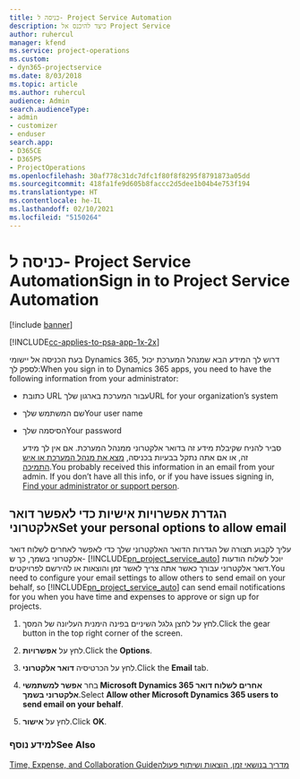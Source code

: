 ```yaml
---
title: כניסה ל- Project Service Automation
description: כיצד להיכנס אל Project Service
author: ruhercul
manager: kfend
ms.service: project-operations
ms.custom:
- dyn365-projectservice
ms.date: 8/03/2018
ms.topic: article
ms.author: ruhercul
audience: Admin
search.audienceType:
- admin
- customizer
- enduser
search.app:
- D365CE
- D365PS
- ProjectOperations
ms.openlocfilehash: 30af778c31dc7dfc1f80f8f8295f8791873a05dd
ms.sourcegitcommit: 418fa1fe9d605b8faccc2d5dee1b04b4e753f194
ms.translationtype: HT
ms.contentlocale: he-IL
ms.lasthandoff: 02/10/2021
ms.locfileid: "5150264"
---
```

# <a name="sign-in-to-project-service-automation"></a><span data-ttu-id="ece67-103">כניסה ל- Project Service Automation</span><span class="sxs-lookup"><span data-stu-id="ece67-103">Sign in to Project Service Automation</span></span>

[!include [banner](../includes/psa-now-project-operations.md)]

[!INCLUDE[cc-applies-to-psa-app-1x-2x](../includes/cc-applies-to-psa-app-1x-2x.md)]

<span data-ttu-id="ece67-104">בעת הכניסה אל יישומי Dynamics 365, דרוש לך המידע הבא שמנהל המערכת יכול לספק לך:</span><span class="sxs-lookup"><span data-stu-id="ece67-104">When you sign in to Dynamics 365 apps, you need to have the following information from your administrator:</span></span>  
  
- <span data-ttu-id="ece67-105">כתובת URL עבור המערכת בארגון שלך</span><span class="sxs-lookup"><span data-stu-id="ece67-105">URL for your organization’s system</span></span>  
  
- <span data-ttu-id="ece67-106">שם המשתמש שלך</span><span class="sxs-lookup"><span data-stu-id="ece67-106">Your user name</span></span>  
  
- <span data-ttu-id="ece67-107">הסיסמה שלך</span><span class="sxs-lookup"><span data-stu-id="ece67-107">Your password</span></span>  
  
  <span data-ttu-id="ece67-108">סביר להניח שקיבלת מידע זה בדואר אלקטרוני ממנהל המערכת. אם אין לך מידע זה, או אם אתה נתקל בבעיות בכניסה, [מצא את מנהל המערכת או איש התמיכה](https://docs.microsoft.com/dynamics365/customerengagement/on-premises/basics/find-administrator-support).</span><span class="sxs-lookup"><span data-stu-id="ece67-108">You probably received this information in an email from your admin. If you don’t have all this info, or if you have issues signing in, [Find your administrator or support person](https://docs.microsoft.com/dynamics365/customerengagement/on-premises/basics/find-administrator-support).</span></span>  
  
## <a name="set-your-personal-options-to-allow-email"></a><span data-ttu-id="ece67-109">הגדרת אפשרויות אישיות כדי לאפשר דואר אלקטרוני</span><span class="sxs-lookup"><span data-stu-id="ece67-109">Set your personal options to allow email</span></span>  
 <span data-ttu-id="ece67-110">עליך לקבוע תצורה של הגדרות הדואר האלקטרוני שלך כדי לאפשר לאחרים לשלוח דואר אלקטרוני בשמך, כך ש- [!INCLUDE[pn_project_service_auto](../includes/pn-project-service-auto.md)] יוכל לשלוח הודעות דואר אלקטרוני עבורך כאשר אתה צריך לאשר זמן והוצאות או להירשם לפרויקטים.</span><span class="sxs-lookup"><span data-stu-id="ece67-110">You need to configure your email settings to allow others to send email on your behalf, so [!INCLUDE[pn_project_service_auto](../includes/pn-project-service-auto.md)] can send email notifications for you when you have time and expenses to approve or sign up for projects.</span></span>  
  
1.  <span data-ttu-id="ece67-111">לחץ על לחצן גלגל השיניים בפינה הימנית העליונה של המסך.</span><span class="sxs-lookup"><span data-stu-id="ece67-111">Click the gear button in the top right corner of the screen.</span></span>  
  
2.  <span data-ttu-id="ece67-112">לחץ על **אפשרויות**.</span><span class="sxs-lookup"><span data-stu-id="ece67-112">Click the **Options**.</span></span>  
  
3.  <span data-ttu-id="ece67-113">לחץ על הכרטיסיה **דואר אלקטרוני**.</span><span class="sxs-lookup"><span data-stu-id="ece67-113">Click the **Email** tab.</span></span>  
  
4.  <span data-ttu-id="ece67-114">בחר **אפשר למשתמשי Microsoft Dynamics 365 אחרים לשלוח דואר אלקטרוני בשמך**.</span><span class="sxs-lookup"><span data-stu-id="ece67-114">Select **Allow other Microsoft Dynamics 365 users to send email on your behalf**.</span></span>  
  
5.  <span data-ttu-id="ece67-115">לחץ על **אישור**.</span><span class="sxs-lookup"><span data-stu-id="ece67-115">Click **OK**.</span></span>  
  
### <a name="see-also"></a><span data-ttu-id="ece67-116">למידע נוסף</span><span class="sxs-lookup"><span data-stu-id="ece67-116">See Also</span></span>  
 [<span data-ttu-id="ece67-117">‏‫מדריך בנושאי זמן, הוצאות ושיתוף פעולה</span><span class="sxs-lookup"><span data-stu-id="ece67-117">Time, Expense, and Collaboration Guide</span></span>](../psa/time-expense-collaboration-guide.md)
